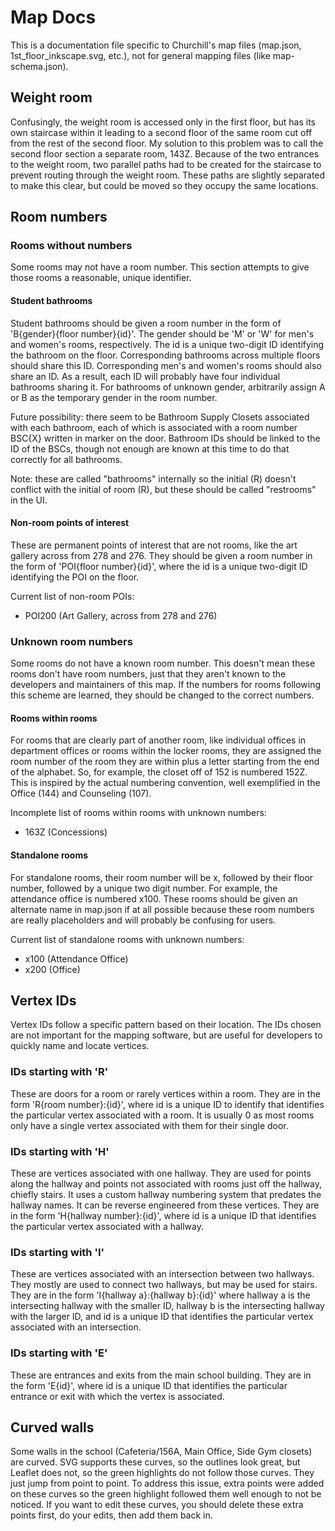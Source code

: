 # Map Docs
This is a documentation file specific to Churchill's map files (map.json, 1st_floor_inkscape.svg, etc.), not for general
mapping files (like map-schema.json).

## Weight room
Confusingly, the weight room is accessed only in the first floor, but has its own staircase within it leading to a
second floor of the same room cut off from the rest of the second floor. My solution to this problem was to call the
second floor section a separate room, 143Z. Because of the two entrances to the weight room, two parallel paths had to
be created for the staircase to prevent routing through the weight room. These paths are slightly separated to make this
clear, but could be moved so they occupy the same locations.

## Room numbers
### Rooms without numbers
Some rooms may not have a room number. This section attempts to give those rooms a reasonable, unique identifier.

#### Student bathrooms
Student bathrooms should be given a room number in the form of 'B{gender}{floor number}{id}'. The gender should be 'M'
or 'W' for men's and women's rooms, respectively. The id is a unique two-digit ID identifying the bathroom on the floor.
Corresponding bathrooms across multiple floors should share this ID. Corresponding men's and women's rooms should also
share an ID. As a result, each ID will probably have four individual bathrooms sharing it. For bathrooms of unknown
gender, arbitrarily assign A or B as the temporary gender in the room number.

Future possibility: there seem to be Bathroom Supply Closets associated with each bathroom, each of which is associated
with a room number BSC{X} written in marker on the door. Bathroom IDs should be linked to the ID of the BSCs, though not
enough are known at this time to do that correctly for all bathrooms.

Note: these are called "bathrooms" internally so the initial (R) doesn't conflict with the initial of room (R), but
these should be called "restrooms" in the UI.

#### Non-room points of interest
These are permanent points of interest that are not rooms, like the art gallery across from 278 and 276. They should be
given a room number in the form of 'POI{floor number}{id}', where the id is a unique two-digit ID identifying the POI
on the floor.

Current list of non-room POIs:
 - POI200 (Art Gallery, across from 278 and 276)

### Unknown room numbers
Some rooms do not have a known room number. This doesn't mean these rooms don't have room numbers, just that they aren't
known to the developers and maintainers of this map. If the numbers for rooms following this scheme are learned, they
should be changed to the correct numbers.

#### Rooms within rooms
For rooms that are clearly part of another room, like individual offices in department offices or rooms within the
locker rooms, they are assigned the room number of the room they are within plus a letter starting from the end of the
alphabet. So, for example, the closet off of 152 is numbered 152Z. This is inspired by the actual numbering convention,
well exemplified in the Office (144) and Counseling (107).

Incomplete list of rooms within rooms with unknown numbers:
 - 163Z (Concessions)

#### Standalone rooms
For standalone rooms, their room number will be x, followed by their floor number, followed by a unique two digit
number. For example, the attendance office is numbered x100. These rooms should be given an alternate name in map.json
if at all possible because these room numbers are really placeholders and will probably be confusing for users.

Current list of standalone rooms with unknown numbers:
 - x100 (Attendance Office)
 - x200 (Office)

## Vertex IDs
Vertex IDs follow a specific pattern based on their location. The IDs chosen are not important for the mapping software,
but are useful for developers to quickly name and locate vertices.

### IDs starting with 'R'
These are doors for a room or rarely vertices within a room. They are in the form 'R{room number}:{id}', where id is a
unique ID to identify that identifies the particular vertex associated with a room. It is usually 0 as most rooms only
have a single vertex associated with them for their single door.

### IDs starting with 'H'
These are vertices associated with one hallway. They are used for points along the hallway and points not associated
with rooms just off the hallway, chiefly stairs. It uses a custom hallway numbering system that predates the hallway
names. It can be reverse engineered from these vertices. They are in the form 'H{hallway number}:{id}', where id is a
unique ID that identifies the particular vertex associated with a hallway.

### IDs starting with 'I'
These are vertices associated with an intersection between two hallways. They mostly are used to connect two hallways,
but may be used for stairs. They are in the form 'I{hallway a}:{hallway b}:{id}' where hallway a is the intersecting
hallway with the smaller ID, hallway b is the intersecting hallway with the larger ID, and id is a unique ID that
identifies the particular vertex associated with an intersection.

### IDs starting with 'E'
These are entrances and exits from the main school building. They are in the form 'E{id}', where id is a unique ID that
identifies the particular entrance or exit with which the vertex is associated.

## Curved walls
Some walls in the school (Cafeteria/156A, Main Office, Side Gym closets) are curved. SVG supports these curves, so the
outlines look great, but Leaflet does not, so the green highlights do not follow those curves. They just jump from point
to point. To address this issue, extra points were added on these curves so the green highlight followed them well
enough to not be noticed. If you want to edit these curves, you should delete these extra points first, do your edits,
then add them back in.
